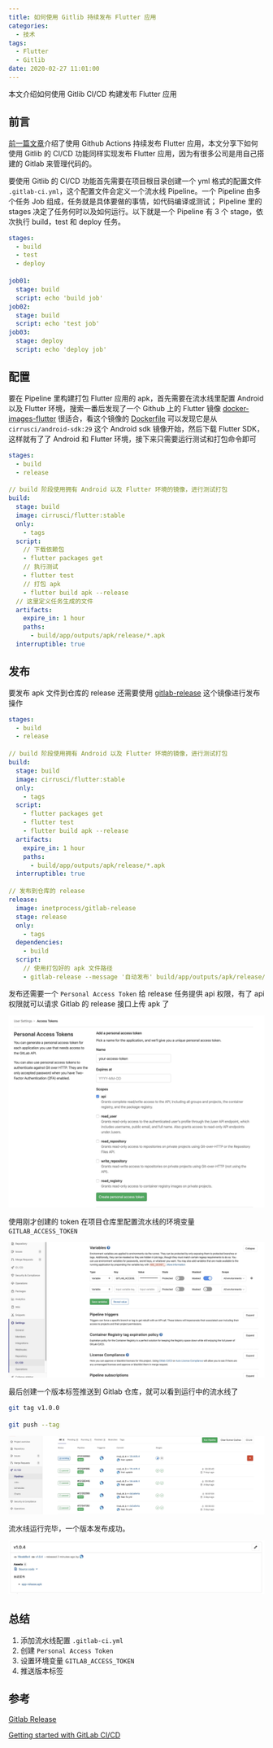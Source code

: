 ```yaml
---
title: 如何使用 Gitlib 持续发布 Flutter 应用
categories:
  - 技术
tags:
  - Flutter
  - Gitlib
date: 2020-02-27 11:01:00
---
```



本文介绍如何使用 Gitlib CI/CD 构建发布 Flutter 应用

<!--more-->

## 前言

[前一篇文章](https://coldstone.fun/post/2020/02/26/flutter-github-actions/)介绍了使用 Github Actions 持续发布 Flutter 应用，本文分享下如何使用 Gitlib 的 CI/CD 功能同样实现发布 Flutter 应用，因为有很多公司是用自己搭建的 Gitlab 来管理代码的。

要使用 Gitlib 的 CI/CD 功能首先需要在项目根目录创建一个 yml 格式的配置文件 `.gitlab-ci.yml`，这个配置文件会定义一个流水线 Pipeline。一个 Pipeline 由多个任务 Job 组成，任务就是具体要做的事情，如代码编译或测试； Pipeline 里的 stages 决定了任务何时以及如何运行。以下就是一个 Pipeline 有 3 个 stage，依次执行 build，test 和 deploy 任务。

```yml
stages:
  - build
  - test
  - deploy

job01:
  stage: build
  script: echo 'build job'
job02:
  stage: build
  script: echo 'test job'
job03:
  stage: deploy
  script: echo 'deploy job'
```

## 配置

要在 Pipeline 里构建打包 Flutter 应用的 apk，首先需要在流水线里配置 Android 以及 Flutter 环境，搜索一番后发现了一个 Github 上的 Flutter 镜像 [docker-images-flutter](https://github.com/cirruslabs/docker-images-flutter) 很适合，看这个镜像的 [Dockerfile](https://github.com/cirruslabs/docker-images-flutter/blob/master/sdk/Dockerfile) 可以发现它是从 `cirrusci/android-sdk:29` 这个 Android sdk 镜像开始，然后下载 Flutter SDK，这样就有了了 Android 和 Flutter 环境，接下来只需要运行测试和打包命令即可

```yaml
stages:
  - build
  - release

// build 阶段使用拥有 Android 以及 Flutter 环境的镜像，进行测试打包
build:
  stage: build
  image: cirrusci/flutter:stable
  only:
    - tags
  script:
    // 下载依赖包
    - flutter packages get
    // 执行测试
    - flutter test
    // 打包 apk
    - flutter build apk --release
  // 这里定义任务生成的文件
  artifacts:
    expire_in: 1 hour
    paths:
      - build/app/outputs/apk/release/*.apk
  interruptible: true
```

## 发布

要发布 apk 文件到仓库的 release 还需要使用 [gitlab-release](https://github.com/inetprocess/gitlab-release) 这个镜像进行发布操作

```yml
stages:
  - build
  - release

// build 阶段使用拥有 Android 以及 Flutter 环境的镜像，进行测试打包
build:
  stage: build
  image: cirrusci/flutter:stable
  only:
    - tags
  script:
    - flutter packages get
    - flutter test
    - flutter build apk --release
  artifacts:
    expire_in: 1 hour
    paths:
      - build/app/outputs/apk/release/*.apk
  interruptible: true

// 发布到仓库的 release
release:
  image: inetprocess/gitlab-release
  stage: release
  only:
    - tags
  dependencies:
    - build
  script:
    // 使用打包好的 apk 文件路径
    - gitlab-release --message '自动发布' build/app/outputs/apk/release/*.apk

```

发布还需要一个 `Personal Access Token` 给 release 任务提供 api 权限，有了 api 权限就可以请求 Gitlab 的 release 接口上传 apk 了

![token](./images/gitlib-token.jpg)

使用刚才创建的 token 在项目仓库里配置流水线的环境变量 `GITLAB_ACCESS_TOKEN`

![var](./images/gitlab-variable.jpg)

最后创建一个版本标签推送到 Gitlab 仓库，就可以看到运行中的流水线了

```sh
git tag v1.0.0

git push --tag
```

![var](./images/gitlib-pineline.jpg)

流水线运行完毕，一个版本发布成功。

![var](./images/gitlib-release.jpg)


## 总结

1. 添加流水线配置 `.gitlab-ci.yml`
2. 创建 `Personal Access Token`
3. 设置环境变量 `GITLAB_ACCESS_TOKEN`
4. 推送版本标签

## 参考

[Gitlab Release](https://github.com/inetprocess/gitlab-release)

[Getting started with GitLab CI/CD](https://docs.gitlab.com/ee/ci/quick_start/README.html)

